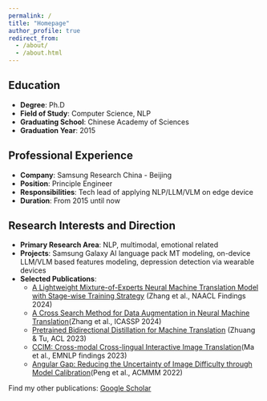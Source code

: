 ```yaml
---
permalink: /
title: "Homepage"
author_profile: true
redirect_from: 
  - /about/
  - /about.html
---
```


## **Education**
- **Degree**: Ph.D
- **Field of Study**: Computer Science, NLP
- **Graduating School**: Chinese Academy of Sciences
- **Graduation Year**: 2015
## **Professional Experience**
- **Company**: Samsung Research China - Beijing
- **Position**: Principle Engineer
- **Responsibilities**: Tech lead of applying NLP/LLM/VLM on edge device
- **Duration**: From 2015 until now
## **Research Interests and Direction**
- **Primary Research Area**: NLP, multimodal, emotional related
- **Projects**: Samsung Galaxy AI language pack MT modeling, on-device LLM/VLM based features modeling, depression detection via wearable devices
- **Selected Publications**: 
  + [A Lightweight Mixture-of-Experts Neural Machine Translation Model with Stage-wise Training Strategy](https://aclanthology.org/2024.findings-naacl.154/) (Zhang et al., NAACL Findings 2024)
  + [A Cross Search Method for Data Augmentation in Neural Machine Translation](https://ieeexplore.ieee.org/abstract/document/10447171?casa_token=bOc9XZa1rowAAAAA:OfVzMPKBZ3FdDn9E3T6d_BWZuOSqhDc2kX1VERCTpR5Pj3VJq6xqeMimkuDJbg7CGEM5X5ccm0HQ)(Zhang et al., ICASSP 2024)
  + [Pretrained Bidirectional Distillation for Machine Translation](https://aclanthology.org/2023.acl-long.63/) (Zhuang & Tu, ACL 2023)
  + [CCIM: Cross-modal Cross-lingual Interactive Image Translation](https://aclanthology.org/2023.findings-emnlp.330/)(Ma et al., EMNLP findings 2023)
  + [Angular Gap: Reducing the Uncertainty of Image Difficulty through Model Calibration](https://dl.acm.org/doi/abs/10.1145/3503161.3548289)(Peng et al., ACMMM 2022)



Find my other publications:
[Google Scholar](https://scholar.google.com/citations?hl=zh-CN&user=2xomuKsAAAAJ&view_op=list_works&sortby=pubdate)
